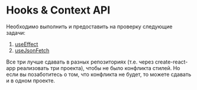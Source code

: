 Hooks & Context API
===

Необходимо выполнить и предоставить на проверку следующие задачи:

1. [useEffect](use-effect)
1. [useJsonFetch](use-json-fetch)

Все три лучше сдавать в разных репозиториях (т.е. через create-react-app реализовать три проекта), чтобы не было конфликта стилей. Но если вы позаботитесь о том, что конфликта не будет, то можете сдавать и в одном проекте.

